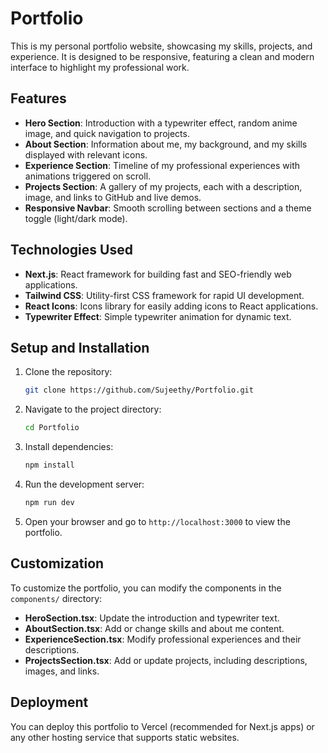 
# Portfolio

This is my personal portfolio website, showcasing my skills, projects, and experience. It is designed to be responsive, featuring a clean and modern interface to highlight my professional work.

## Features

- **Hero Section**: Introduction with a typewriter effect, random anime image, and quick navigation to projects.
- **About Section**: Information about me, my background, and my skills displayed with relevant icons.
- **Experience Section**: Timeline of my professional experiences with animations triggered on scroll.
- **Projects Section**: A gallery of my projects, each with a description, image, and links to GitHub and live demos.
- **Responsive Navbar**: Smooth scrolling between sections and a theme toggle (light/dark mode).

## Technologies Used

- **Next.js**: React framework for building fast and SEO-friendly web applications.
- **Tailwind CSS**: Utility-first CSS framework for rapid UI development.
- **React Icons**: Icons library for easily adding icons to React applications.
- **Typewriter Effect**: Simple typewriter animation for dynamic text.

## Setup and Installation

1. Clone the repository:
   ```bash
   git clone https://github.com/Sujeethy/Portfolio.git
   ```
2. Navigate to the project directory:
   ```bash
   cd Portfolio
   ```
3. Install dependencies:
   ```bash
   npm install
   ```
4. Run the development server:
   ```bash
   npm run dev
   ```
5. Open your browser and go to `http://localhost:3000` to view the portfolio.

## Customization

To customize the portfolio, you can modify the components in the `components/` directory:

- **HeroSection.tsx**: Update the introduction and typewriter text.
- **AboutSection.tsx**: Add or change skills and about me content.
- **ExperienceSection.tsx**: Modify professional experiences and their descriptions.
- **ProjectsSection.tsx**: Add or update projects, including descriptions, images, and links.

## Deployment

You can deploy this portfolio to Vercel (recommended for Next.js apps) or any other hosting service that supports static websites.

